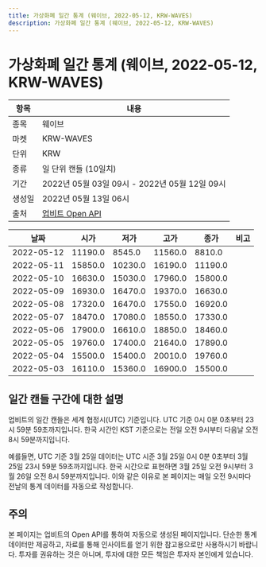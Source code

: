 ```yaml
---
title: 가상화폐 일간 통계 (웨이브, 2022-05-12, KRW-WAVES)
description: 가상화폐 일간 통계 (웨이브, 2022-05-12, KRW-WAVES)
---
```



가상화폐 일간 통계 (웨이브, 2022-05-12, KRW-WAVES)
===

|항목|내용|
|--|--|
|종목|웨이브|
|마켓|KRW-WAVES|
|단위|KRW|
|종류|일 단위 캔들 (10일치)|
|기간|2022년 05월 03일 09시 - 2022년 05월 12일 09시|
|생성일|2022년 05월 13일 06시|
|출처|[업비트 Open API](https://docs.upbit.com)|


|날짜|시가|저가|고가|종가|비고|
|--|--|--|--|--|--|
|2022-05-12|11190.0|8545.0|11560.0|8810.0|    |
|2022-05-11|15850.0|10230.0|16190.0|11190.0|    |
|2022-05-10|16630.0|15030.0|17960.0|15800.0|    |
|2022-05-09|16930.0|16470.0|19370.0|16630.0|    |
|2022-05-08|17320.0|16470.0|17550.0|16920.0|    |
|2022-05-07|18470.0|17080.0|18550.0|17330.0|    |
|2022-05-06|17900.0|16610.0|18850.0|18460.0|    |
|2022-05-05|19760.0|17400.0|21640.0|17890.0|    |
|2022-05-04|15500.0|15400.0|20010.0|19760.0|    |
|2022-05-03|16110.0|15360.0|16900.0|15500.0|    |


일간 캔들 구간에 대한 설명
---


업비트의 일간 캔들은 세계 협정시(UTC) 기준입니다. 
UTC 기준 0시 0분 0초부터 23시 59분 59초까지입니다. 
한국 시간인 KST 기준으로는 전일 오전 9시부터 다음날 오전 8시 59분까지입니다. 


예를들면, UTC 기준 3월 25일 데이터는 UTC 시준 3월 25일 0시 0분 0초부터 3월 25일 23시 59분 59초까지입니다. 
한국 시간으로 표현하면 3월 25일 오전 9시부터 3월 26일 오전 8시 59분까지입니다. 
이와 같은 이유로 본 페이지는 매일 오전 9시마다 전날의 통계 데이터를 자동으로 작성합니다. 


주의
---


본 페이지는 업비트의 Open API를 통하여 자동으로 생성된 페이지입니다. 
단순한 통계 데이터만 제공하고, 자료를 통해 인사이트를 얻기 위한 참고용으로만 사용하시기 바랍니다. 
투자를 권유하는 것은 아니며, 투자에 대한 모든 책임은 투자자 본인에게 있습니다. 
